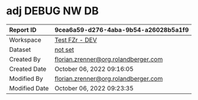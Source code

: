 



# adj DEBUG NW DB

|Report ID|9cea6a59-d276-4aba-9b54-a26028b5a1f9|
| :--- | :--- |
|Workspace|[Test FZr - DEV](../Workspaces/Test-FZr---DEV.md)|
|Dataset|[not set](../Datasets/not-set.md)|
|Created By|florian.zrenner@org.rolandberger.com|
|Created Date|October 06, 2022 09:16:05|
|Modified By|florian.zrenner@org.rolandberger.com|
|Modified Date|October 06, 2022 09:23:35|
